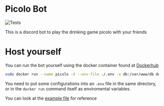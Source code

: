 # Picolo Bot
![Tests](https://github.com/PssbleTrngle/PicoloBot/workflows/Tests/badge.svg)

This is a discord bot to play the drinking game picolo with your friends

# Host yourself

You can run the bot yourself using the docker container found at [Dockerhub](https://hub.docker.com/repository/docker/dockergelb/picolo-bot)

```bash
sudo docker run --name picolo -d --env-file ./.env -v db:/var/www/db dockergelb/picolo-bot:latest
```

You need to put some configurations into an `.env` file in the same directory, or in the `docker run` command itself as enviromental variables. 

You can look at the [example file](https://github.com/PssbleTrngle/PicoloBot/blob/master/.env.example) for reference